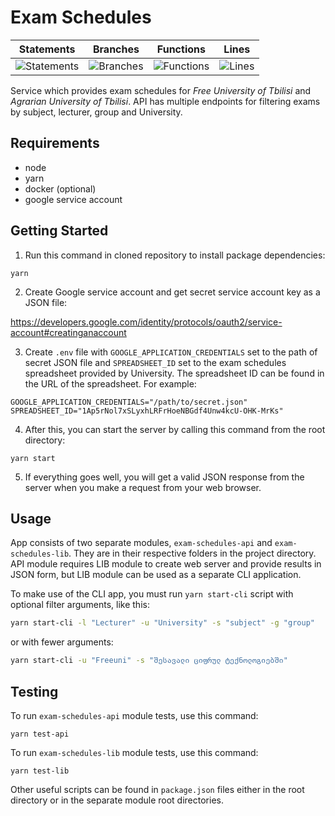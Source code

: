# Exam Schedules

| Statements                                                                            | Branches                                                                       | Functions                                                                           | Lines                                                                       |
|---------------------------------------------------------------------------------------|--------------------------------------------------------------------------------|-------------------------------------------------------------------------------------|-----------------------------------------------------------------------------|
| ![Statements](https://img.shields.io/badge/statements-88.47%25-yellow.svg?style=flat) | ![Branches](https://img.shields.io/badge/branches-76.92%25-red.svg?style=flat) | ![Functions](https://img.shields.io/badge/functions-81.81%25-yellow.svg?style=flat) | ![Lines](https://img.shields.io/badge/lines-88.17%25-yellow.svg?style=flat) |

Service which provides exam schedules for _Free University of Tbilisi_ and _Agrarian University of Tbilisi_.
API has multiple endpoints for filtering exams by subject, lecturer, group and University.

## Requirements

- node
- yarn
- docker (optional)
- google service account

## Getting Started

1. Run this command in cloned repository to install package dependencies:

```shell
yarn
```

2. Create Google service account and get secret service account key as a JSON file:

https://developers.google.com/identity/protocols/oauth2/service-account#creatinganaccount

3. Create `.env` file with `GOOGLE_APPLICATION_CREDENTIALS` set to the path of secret JSON file and
   `SPREADSHEET_ID` set to the exam schedules spreadsheet provided by University. The spreadsheet ID can be found in the
   URL of the spreadsheet. For example:

```dotenv
GOOGLE_APPLICATION_CREDENTIALS="/path/to/secret.json"
SPREADSHEET_ID="1Ap5rNol7xSLyxhLRFrHoeNBGdf4Unw4kcU-OHK-MrKs"
```

4. After this, you can start the server by calling this command from the root directory:

```shell
yarn start
```

5. If everything goes well, you will get a valid JSON response from the server when you make a request from your web
   browser.

## Usage

App consists of two separate modules, `exam-schedules-api` and `exam-schedules-lib`. They are in their respective
folders in the project directory. API module requires LIB module to create web server and provide results in JSON form, 
but LIB module can be used as a separate CLI application.

To make use of the CLI app, you must run `yarn start-cli` script with optional filter arguments, like this:
```sh
yarn start-cli -l "Lecturer" -u "University" -s "subject" -g "group"
```
or with fewer arguments:
```sh
yarn start-cli -u "Freeuni" -s "შესავალი ციფრულ ტექნოლოგიებში"
```

## Testing
To run `exam-schedules-api` module tests, use this command:
```shell
yarn test-api
```
To run `exam-schedules-lib` module tests, use this command:
```shell
yarn test-lib
```
Other useful scripts can be found in `package.json` files either in the root directory or
in the separate module root directories.
